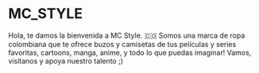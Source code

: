# MC_STYLE
Hola, te damos la bienvenida a MC Style. 🇨🇴
Somos una marca de ropa colombiana que te ofrece buzos y camisetas de tus películas y series favoritas, cartoons, manga, anime, y todo lo que puedas imaginar!
Vamos, visítanos y apoya nuestro talento ;)
